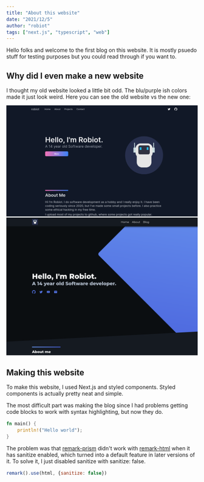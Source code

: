 ```yaml
---
title: "About this website"
date: "2021/12/5"
author: "robiot"
tags: ["next.js", "typescript", "web"]
---
```


Hello folks and welcome to the first blog on this website. It is mostly psuedo stuff for testing purposes but you could read through if you want to.

## Why did I even make a new website
I thought my old website looked a little bit odd. The blu/purple ish colors made it just look weird. Here you can see the old website vs the new one:

![Old website](old-website.png) ![New website](new-web.png)

## Making this website
To make this website, I used Next.js and styled components.
Styled components is actually pretty neat and simple.

The most difficult part was making the blog since I had problems getting code blocks to work with syntax highlighting, but now they do.
```rust
fn main() {
    println!("Hello world");
}
```
The problem was that [remark-prism](https://www.npmjs.com/package/remark-prism) didn't work with [remark-html](https://www.npmjs.com/package/remark-html) when it has
sanitize enabled, which turned into a default feature in later versions of it. To solve it, I just disabled sanitize with sanitize: false.
```js
remark().use(html, {sanitize: false})
```
